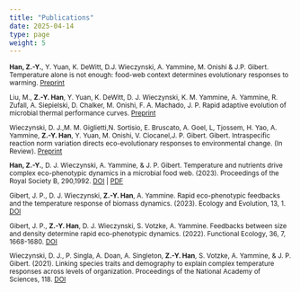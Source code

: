 ```yaml
---
title: "Publications"
date: 2025-04-14
type: page
weight: 5
---
```



<span style="font-size: smaller;">

**Han, Z.-Y.**, Y. Yuan, K. DeWitt, D.J. Wieczynski, A. Yammine, M. Onishi & J.P. Gibert.
Temperature alone is not enough: food-web context determines evolutionary responses to
warming. [Preprint](https://www.biorxiv.org/content/10.1101/2024.05.06.592770v1.abstract)

Liu, M., **Z.-Y. Han**, Y. Yuan, K. DeWitt, D. J. Wieczynski, K. M. Yammine, A. Yammine, R.
Zufall, A. Siepielski, D. Chalker, M. Onishi, F. A. Machado, J. P. Rapid adaptive evolution of microbial thermal performance curves. [Preprint](https://www.biorxiv.org/content/10.1101/2024.04.30.590804v1)

Wieczynski, D. J.,M. M. Giglietti,N. Sortisio, E. Bruscato, A. Goel, L, Tjossem, H. Yao, A.
Yammine, **Z.-Y. Han**, Y. Yuan, M. Onishi, V. Ciocanel,J. P. Gibert. Gibert. Intraspecific
reaction norm variation directs eco-evolutionary responses to environmental change. (In
Review). [Preprint](https://www.authorea.com/users/363526/articles/1222010-intraspecific-reaction-norm-variation-directs-eco-evolutionary-responses-to-environmental-change)

**Han, Z.-Y.**, D. J. Wieczynski, A. Yammine, & J. P. Gibert. Temperature and nutrients drive
complex eco-phenotypic dynamics in a microbial food web. (2023). Proceedings of the Royal Society
B, 290,1992. [DOI](https://royalsocietypublishing.org/doi/10.1098/rspb.2022.2263) | [PDF](/1_TempNut/Han_et_al_2022.pdf)

Gibert, J. P., D. J. Wieczynski, **Z.-Y. Han**, A. Yammine. Rapid eco-phenotypic feedbacks and
the temperature response of biomass dynamics. (2023). Ecology and Evolution, 13, 1. [DOI](https://pubmed.ncbi.nlm.nih.gov/36644704/)

Gibert, J. P., **Z.-Y. Han**, D. J. Wieczynski, S. Votzke, A. Yammine. Feedbacks between size and
density determine rapid eco-phenotypic dynamics. (2022). Functional Ecology, 36, 7, 1668-1680. [DOI](https://doi.org/10.1111/1365-2435.14070)

Wieczynski, D. J., P. Singla, A. Doan, A. Singleton, **Z.-Y. Han**, S. Votzke, A. Yammine, & J. P.
Gibert. (2021). Linking species traits and demography to explain complex temperature responses
across levels of organization. Proceedings of the National Academy of Sciences, 118. [DOI](https://www.pnas.org/doi/10.1073/pnas.2104863118) 
</span>